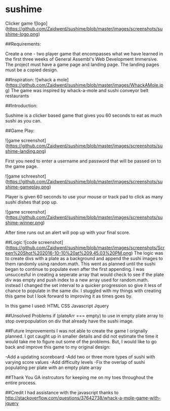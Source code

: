# sushime
Clicker game
![logo] (https://github.com/Zaidwerd/sushime/blob/master/images/screenshots/sushime-logo.png)

##Requirements:
 
 Create a one - two player game that encompasses what we have learned in the first three weeks of General Assembl's Web Development Immersive. The project must have a game page and landing page. The landing pages must be a copied design. 
 
##Inspiration:
![whack a mole] (https://github.com/Zaidwerd/sushime/blob/master/images/WhackAMole.jpg)
The game was inspired by whack-a-mole and sushi conveyor belt restaurants 

##Introduction:

Sushime is a clicker based game that gives you 60 seconds to eat as much sushi as you can.

##Game Play:

![game screenshot] (https://github.com/Zaidwerd/sushime/blob/master/images/screenshots/sushime-landing.png)

First you need to enter a username and password that will be passed on to the game page.

![game schreeshot] (https://github.com/Zaidwerd/sushime/blob/master/images/screenshots/sushime-gameplay.png)

Player is given 60 seconds to use your mouse or track pad to click as many sushi dishes that pop up.

![game screenshot] (https://github.com/Zaidwerd/sushime/blob/master/images/screenshots/sushime-winner.png)

After time runs out an alert will pop up with your final score.

##Logic
![code screenshot] (https://github.com/Zaidwerd/sushime/blob/master/images/screenshots/Screen%20Shot%202016-10-10%20at%209.45.03%20PM.png)
The logic was to create divs with a plate as a background and append the sushi images to them randomly using random.math. This went as planned until the sushi began to continue to populate even after the first appending. I was unsuccesful in creating a seperate array that would check to see if the plate div was empty and push index to a new array used for random.math. instead I changed the set interval to a quicker progression so give it less of chance to populate in the same div. I stuggled with my things with creating this game but I look forward to improving it as times goes by.

In this game I used:
HTML
CSS
Javascript
Jquery

##Unsolved Problems
if (plateArr === empty) to use in empty plate array to stop overpopulation on div that already have the sushi image.


##Future Improvements
I was not able to create the game I orignally planned. I got caught up in smaller details and did not estimate the time it would take me to figure out some of the problems. But, I would like to go back and improve this game to my original design:

-Add a updating scoreboard
-Add two or three more types of sushi with varying score values
-Add difficulty levels 
-Fix the overlap of sushi populating per plate with an empty plate array

##Thank You
GA instrcutors for keeping me on my toes throughout the entire process.

##Credit
I had assistance with the javascript thanks to
http://stackoverflow.com/questions/37642738/whack-a-mole-game-with-jquery

